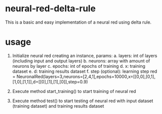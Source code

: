 # neural-red-delta-rule
This is a basic and easy implementation of a neural red using delta rule.

# usage

1. Initialize neural red creating an instance, params:
   a. layers: int of layers (including input and output layers)
   b. neurons: array with amount of neurons by layer
   c. epochs: int of epochs of training
   d. x: training dataset
   e. d: training results dataset
   f. step (optional): learning step
 red = NeuronalRed(layers=3,neurons=[2,4,1],epochs=10000,x=[[0,0],[0,1],[1,0],[1,1]],d=[[0],[1],[1],[0]],step=0.9)

2. Execute method start_training() to start training of neural red
3. Execute method test() to start testing of neural red with input dataset (training dataset) and training results dataset
